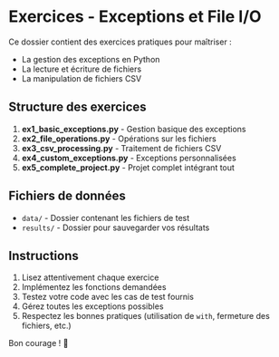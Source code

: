 # Exercices - Exceptions et File I/O

Ce dossier contient des exercices pratiques pour maîtriser :
- La gestion des exceptions en Python
- La lecture et écriture de fichiers
- La manipulation de fichiers CSV

## Structure des exercices

1. **ex1_basic_exceptions.py** - Gestion basique des exceptions
2. **ex2_file_operations.py** - Opérations sur les fichiers
3. **ex3_csv_processing.py** - Traitement de fichiers CSV
4. **ex4_custom_exceptions.py** - Exceptions personnalisées
5. **ex5_complete_project.py** - Projet complet intégrant tout

## Fichiers de données

- `data/` - Dossier contenant les fichiers de test
- `results/` - Dossier pour sauvegarder vos résultats

## Instructions

1. Lisez attentivement chaque exercice
2. Implémentez les fonctions demandées
3. Testez votre code avec les cas de test fournis
4. Gérez toutes les exceptions possibles
5. Respectez les bonnes pratiques (utilisation de `with`, fermeture des fichiers, etc.)

Bon courage ! 🚀
